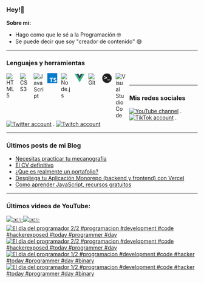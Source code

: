 ### Hey!👋
**Sobre mí:**
- Hago como que le sé a la Programación 🤓 
- Se puede decir que soy "creador de contenido" 😅

---
### Lenguajes y herramientas

<img align="left" alt="HTML5" width="26px" src="https://cdn.jsdelivr.net/gh/devicons/devicon/icons/html5/html5-original.svg" style="padding-right:10px;" />
<img align="left" alt="CSS3" width="26px" src="https://cdn.jsdelivr.net/gh/devicons/devicon/icons/css3/css3-original.svg" style="padding-right:10px;" />
<img align="left" alt="JavaScript" width="26px" src="https://cdn.jsdelivr.net/gh/devicons/devicon/icons/javascript/javascript-original.svg" style="padding-right:10px;" />
<img align="left" alt="Typescript" width="26px" src="https://raw.githubusercontent.com/github/explore/80688e429a7d4ef2fca1e82350fe8e3517d3494d/topics/typescript/typescript.png" style="padding-right:10px;" />
<img align="left" alt="Node.js" width="26px" src="https://cdn.jsdelivr.net/gh/devicons/devicon/icons/nodejs/nodejs-original.svg" style="padding-right:10px;" />
<img align="left" alt="Vue" width="26px" src="https://raw.githubusercontent.com/github/explore/80688e429a7d4ef2fca1e82350fe8e3517d3494d/topics/vue/vue.png" style="padding-right:10px;" />
<img align="left" alt="Git" width="26px" src="https://cdn.jsdelivr.net/gh/devicons/devicon/icons/git/git-original.svg" style="padding-right:10px;" />
<img align="left" alt="Terminal" width="26px" src="https://raw.githubusercontent.com/github/explore/d92924b1d925bb134e308bd29c9de6c302ed3beb/topics/terminal/terminal.png" style="padding-right:10px;" />
<img align="left" alt="Visual Studio Code" width="26px" src="https://cdn.jsdelivr.net/gh/devicons/devicon/icons/vscode/vscode-original.svg" style="padding-right:10px;" />

<br>

---
### Mis redes sociales

[![YouTube channel](https://img.shields.io/youtube/channel/subscribers/UCKMWXwHYoy920OFEN_BM5VQ?style=social)](https://www.youtube.com/@doneberdev)
 . [![TikTok account](https://img.shields.io/endpoint?logo=TikTok&style=social&url=https%3A%2F%2Fdoneber.dev%2Ftiktok-counter%2F)](https://www.tiktok.com/@doneberdev)
 . [![Twitter account](https://img.shields.io/twitter/follow/doneberdev?label=Followers&style=social)](https://twitter.com/doneberdev)
 . [![Twitch account](https://img.shields.io/twitch/status/doneberdev?style=social)](https://twitch.tv/doneberdev)
 
---
### Últimos posts de mi Blog

<!-- BLOG-POST-LIST:START -->
- [Necesitas practicar tu mecanografia](https://doneber.dev/blog/necesitas-practicar-tu-mecanografia/)
- [El CV definitivo](https://doneber.dev/blog/el-cv-definitivo/)
- [¿Que es realmente un portafolio?](https://doneber.dev/blog/que-es-realmente-un-portafolio/)
- [Despliega tu Aplicación Monorepo &lpar;backend y frontend&rpar; con Vercel](https://doneber.dev/blog/despliega-tu-aplicaci%C3%B3n-monorepo-backend-y-frontend-con-vercel/)
- [Como aprender JavaScript, recursos gratuitos](https://doneber.dev/blog/como-aprender-javascript-recursos-gratuitos/)
<!-- BLOG-POST-LIST:END -->
 
---
### Últimos videos de YouTube:

<!-- BEGIN YOUTUBE-CARDS -->
[![✉️✨](https://ytcards.demolab.com/?id=NxhJlWD3Jzg&title=%E2%9C%89%EF%B8%8F%E2%9C%A8&lang=en&timestamp=1695091211&background_color=%230f0f0f&title_color=%23ffffff&stats_color=%23dedede&max_title_lines=1&width=250&border_radius=5&duration=75 "✉️✨")](https://www.youtube.com/watch?v=NxhJlWD3Jzg#gh-dark-mode-only)[![✉️✨](https://ytcards.demolab.com/?id=NxhJlWD3Jzg&title=%E2%9C%89%EF%B8%8F%E2%9C%A8&lang=en&timestamp=1695091211&background_color=%230d1117&title_color=%23ffffff&stats_color=%23dedede&max_title_lines=1&width=250&border_radius=5&duration=75 "✉️✨")](https://www.youtube.com/watch?v=NxhJlWD3Jzg#gh-light-mode-only)
[![El día del programador 2/2 #programacion #development #code #hackerexposed #today #programmer #day](https://ytcards.demolab.com/?id=ZmCIM2a8Ikc&title=El+d%C3%ADa+del+programador+2%2F2+%23programacion+%23development+%23code+%23hackerexposed+%23today+%23programmer+%23day&lang=en&timestamp=1694609905&background_color=%230f0f0f&title_color=%23ffffff&stats_color=%23dedede&max_title_lines=1&width=250&border_radius=5&duration=42 "El día del programador 2/2 #programacion #development #code #hackerexposed #today #programmer #day")](https://www.youtube.com/watch?v=ZmCIM2a8Ikc#gh-dark-mode-only)[![El día del programador 2/2 #programacion #development #code #hackerexposed #today #programmer #day](https://ytcards.demolab.com/?id=ZmCIM2a8Ikc&title=El+d%C3%ADa+del+programador+2%2F2+%23programacion+%23development+%23code+%23hackerexposed+%23today+%23programmer+%23day&lang=en&timestamp=1694609905&background_color=%230d1117&title_color=%23ffffff&stats_color=%23dedede&max_title_lines=1&width=250&border_radius=5&duration=42 "El día del programador 2/2 #programacion #development #code #hackerexposed #today #programmer #day")](https://www.youtube.com/watch?v=ZmCIM2a8Ikc#gh-light-mode-only)
[![El día del programador 1/2 #programacion #development #code #hacker #today #programmer #day #binary](https://ytcards.demolab.com/?id=oMntbGHvbkQ&title=El+d%C3%ADa+del+programador+1%2F2+%23programacion+%23development+%23code+%23hacker+%23today+%23programmer+%23day+%23binary&lang=en&timestamp=1694609869&background_color=%230f0f0f&title_color=%23ffffff&stats_color=%23dedede&max_title_lines=1&width=250&border_radius=5&duration=48 "El día del programador 1/2 #programacion #development #code #hacker #today #programmer #day #binary")](https://www.youtube.com/watch?v=oMntbGHvbkQ#gh-dark-mode-only)[![El día del programador 1/2 #programacion #development #code #hacker #today #programmer #day #binary](https://ytcards.demolab.com/?id=oMntbGHvbkQ&title=El+d%C3%ADa+del+programador+1%2F2+%23programacion+%23development+%23code+%23hacker+%23today+%23programmer+%23day+%23binary&lang=en&timestamp=1694609869&background_color=%230d1117&title_color=%23ffffff&stats_color=%23dedede&max_title_lines=1&width=250&border_radius=5&duration=48 "El día del programador 1/2 #programacion #development #code #hacker #today #programmer #day #binary")](https://www.youtube.com/watch?v=oMntbGHvbkQ#gh-light-mode-only)
<!-- END YOUTUBE-CARDS -->
